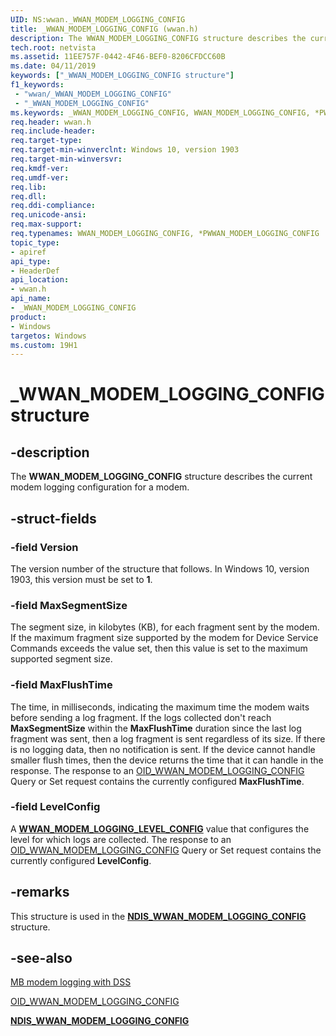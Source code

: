 ```yaml
---
UID: NS:wwan._WWAN_MODEM_LOGGING_CONFIG
title: _WWAN_MODEM_LOGGING_CONFIG (wwan.h)
description: The WWAN_MODEM_LOGGING_CONFIG structure describes the current modem logging configuration for a modem.  
tech.root: netvista
ms.assetid: 11EE757F-0442-4F46-BEF0-8206CFDCC60B
ms.date: 04/11/2019
keywords: ["_WWAN_MODEM_LOGGING_CONFIG structure"]
f1_keywords:
 - "wwan/_WWAN_MODEM_LOGGING_CONFIG"
 - "_WWAN_MODEM_LOGGING_CONFIG"
ms.keywords: _WWAN_MODEM_LOGGING_CONFIG, WWAN_MODEM_LOGGING_CONFIG, *PWWAN_MODEM_LOGGING_CONFIG, 
req.header: wwan.h
req.include-header:
req.target-type:
req.target-min-winverclnt: Windows 10, version 1903
req.target-min-winversvr:
req.kmdf-ver:
req.umdf-ver:
req.lib:
req.dll:
req.ddi-compliance:
req.unicode-ansi:
req.max-support:
req.typenames: WWAN_MODEM_LOGGING_CONFIG, *PWWAN_MODEM_LOGGING_CONFIG
topic_type: 
- apiref
api_type: 
- HeaderDef
api_location: 
- wwan.h
api_name:  
- _WWAN_MODEM_LOGGING_CONFIG
product:
- Windows
targetos: Windows
ms.custom: 19H1
---
```


# _WWAN_MODEM_LOGGING_CONFIG structure

## -description

The **WWAN_MODEM_LOGGING_CONFIG** structure describes the current modem logging configuration for a modem.  

## -struct-fields

### -field Version

The version number of the structure that follows. In Windows 10, version 1903, this version must be set to **1**.
 
### -field MaxSegmentSize

The segment size, in kilobytes (KB), for each fragment sent by the modem. If the maximum fragment size supported by the modem for Device Service Commands exceeds the value set, then this value is set to the maximum supported segment size.

### -field MaxFlushTime

The time, in milliseconds, indicating the maximum time the modem waits before sending a log fragment. If the logs collected don't reach **MaxSegmentSize** within the **MaxFlushTime** duration since the last log fragment was sent, then a log fragment is sent regardless of its size. If there is no logging data, then no notification is sent. If the device cannot handle smaller flush times, then the device returns the time that it can handle in the response. The response to an [OID_WWAN_MODEM_LOGGING_CONFIG](https://docs.microsoft.com/windows-hardware/drivers/network/oid-wwan-modem-logging-config) Query or Set request contains the currently configured **MaxFlushTime**.

### -field LevelConfig

A [**WWAN_MODEM_LOGGING_LEVEL_CONFIG**](../wwan/ne-wwan-_wwan_modem_logging_level_config.md) value that configures the level for which logs are collected. The response to an [OID_WWAN_MODEM_LOGGING_CONFIG](https://docs.microsoft.com/windows-hardware/drivers/network/oid-wwan-modem-logging-config) Query or Set request contains the currently configured **LevelConfig**.

## -remarks

This structure is used in the [**NDIS_WWAN_MODEM_LOGGING_CONFIG**](../ndiswwan/ns-ndiswwan-_ndis_wwan_modem_logging_config.md) structure.

## -see-also

[MB modem logging with DSS](https://docs.microsoft.com/windows-hardware/drivers/network/mb-modem-logging-with-dss)

[OID_WWAN_MODEM_LOGGING_CONFIG](https://docs.microsoft.com/windows-hardware/drivers/network/oid-wwan-modem-logging-config)

[**NDIS_WWAN_MODEM_LOGGING_CONFIG**](../ndiswwan/ns-ndiswwan-_ndis_wwan_modem_logging_config.md)
